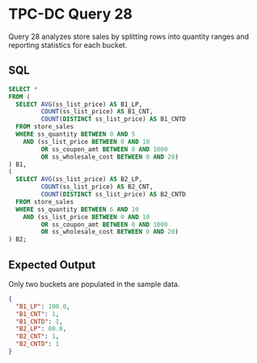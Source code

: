 # TPC-DC Query 28

Query 28 analyzes store sales by splitting rows into quantity ranges and
reporting statistics for each bucket.

## SQL
```sql
SELECT *
FROM (
  SELECT AVG(ss_list_price) AS B1_LP,
         COUNT(ss_list_price) AS B1_CNT,
         COUNT(DISTINCT ss_list_price) AS B1_CNTD
  FROM store_sales
  WHERE ss_quantity BETWEEN 0 AND 5
    AND (ss_list_price BETWEEN 0 AND 10
         OR ss_coupon_amt BETWEEN 0 AND 1000
         OR ss_wholesale_cost BETWEEN 0 AND 20)
) B1,
(
  SELECT AVG(ss_list_price) AS B2_LP,
         COUNT(ss_list_price) AS B2_CNT,
         COUNT(DISTINCT ss_list_price) AS B2_CNTD
  FROM store_sales
  WHERE ss_quantity BETWEEN 6 AND 10
    AND (ss_list_price BETWEEN 0 AND 10
         OR ss_coupon_amt BETWEEN 0 AND 1000
         OR ss_wholesale_cost BETWEEN 0 AND 20)
) B2;
```

## Expected Output
Only two buckets are populated in the sample data.
```json
{
  "B1_LP": 100.0,
  "B1_CNT": 1,
  "B1_CNTD": 1,
  "B2_LP": 80.0,
  "B2_CNT": 1,
  "B2_CNTD": 1
}
```
